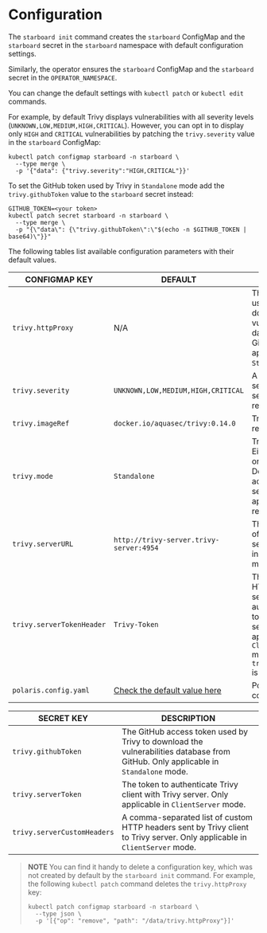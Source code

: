 # Configuration

The `starboard init` command creates the `starboard` ConfigMap and the
`starboard` secret in the `starboard` namespace with default configuration
settings.

Similarly, the operator ensures the `starboard` ConfigMap and the `starboard`
secret in the `OPERATOR_NAMESPACE`.

You can change the default settings with `kubectl patch` or `kubectl edit`
commands.

For example, by default Trivy displays vulnerabilities with all severity levels
(`UNKNOWN,LOW,MEDIUM,HIGH,CRITICAL`). However, you can opt in to display only
`HIGH` and `CRITICAL` vulnerabilities by patching the `trivy.severity` value
in the `starboard` ConfigMap:

```
kubectl patch configmap starboard -n starboard \
  --type merge \
  -p '{"data": {"trivy.severity":"HIGH,CRITICAL"}}'
```

To set the GitHub token used by Trivy in `Standalone` mode add the
`trivy.githubToken` value to the `starboard` secret instead:

```
GITHUB_TOKEN=<your token>
kubectl patch secret starboard -n starboard \
  --type merge \
  -p "{\"data\": {\"trivy.githubToken\":\"$(echo -n $GITHUB_TOKEN | base64)\"}}"
```

The following tables list available configuration parameters with their default
values.

| CONFIGMAP KEY             | DEFAULT                                                | DESCRIPTION |
| ------------------------- | ------------------------------------------------------ | ----------- |
| `trivy.httpProxy`         | N/A                                                    | The HTTP proxy used by Trivy to download the vulnerabilities database from GitHub. Only applicable in `Standalone` mode. |
| `trivy.severity`          | `UNKNOWN,LOW,MEDIUM,HIGH,CRITICAL`                     | A comma separated list of severity levels reported by Trivy |
| `trivy.imageRef`          | `docker.io/aquasec/trivy:0.14.0`                       | Trivy image reference |
| `trivy.mode`              | `Standalone`                                           | Trivy client mode. Either `Standalone` or `ClientServer`. Depending on the active mode other settings might be applicable or required. |
| `trivy.serverURL`         | `http://trivy-server.trivy-server:4954`                | The endpoint URL of the Trivy server. Required in `ClientServer` mode. |
| `trivy.serverTokenHeader` | `Trivy-Token`                                          | The name of the HTTP header to send the authentication token to Trivy server. Only application in `ClientServer` mode when `trivy.serverToken` is specified. |
| `polaris.config.yaml`     | [Check the default value here][default-polaris-config] | Polaris configuration file |

| SECRET KEY                  | DESCRIPTION |
| --------------------------- | ----------- |
| `trivy.githubToken`         | The GitHub access token used by Trivy to download the vulnerabilities database from GitHub. Only applicable in `Standalone` mode. |
| `trivy.serverToken`         | The token to authenticate Trivy client with Trivy server. Only applicable in `ClientServer` mode. |
| `trivy.serverCustomHeaders` | A comma-separated list of custom HTTP headers sent by Trivy client to Trivy server. Only applicable in `ClientServer` mode. |

> **NOTE** You can find it handy to delete a configuration key, which was not created by default by the
> `starboard init` command. For example, the following `kubectl patch` command deletes the `trivy.httpProxy` key:
>
>     kubectl patch configmap starboard -n starboard \
>       --type json \
>       -p '[{"op": "remove", "path": "/data/trivy.httpProxy"}]'

[default-polaris-config]: https://raw.githubusercontent.com/aquasecurity/starboard/master/deploy/init/03-starboard.cm.yaml
